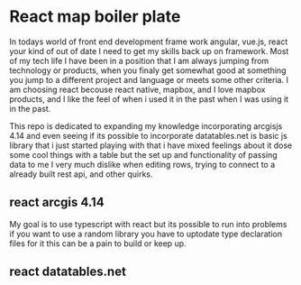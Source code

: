 # React map boiler plate

In todays world of front end development frame work angular, vue.js, react your kind of out of date I need to get
my skills back up on framework. Most of my tech life I have been in a position that I am always jumping from technology or products, when
you finaly get somewhat good at something you jump to a different project and language or meets some other criteria. 
I am choosing react becouse react native, mapbox, and I love mapbox products, and I like the feel of when i used it in the past when I was using it in the past.

This repo is dedicated to expanding my knowledge incorporating arcgisjs 4.14 and even seeing if its possible to incorporate datatables.net is
basic js library that i just started playing with that i have mixed feelings about it dose some cool things with a table but the set up and functionality
of passing data to me I very much dislike when editing rows, trying to connect to a already built rest api, and other quirks.

## react arcgis 4.14 

 My goal is to use typescript with react but its possible to run into problems
 if you want to use a random library you have to uptodate type declaration files for it this can be a pain to build or keep up.

## react datatables.net
